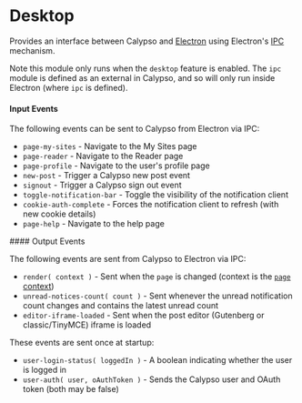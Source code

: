 Desktop
==========

Provides an interface between Calypso and [Electron](https://github.com/atom/electron) using Electron's [IPC](https://github.com/atom/electron/blob/master/docs/api/ipc-main.md) mechanism.

Note this module only runs when the `desktop` feature is enabled. The `ipc` module is defined as an external in Calypso, and so will only
run inside Electron (where `ipc` is defined).

#### Input Events

The following events can be sent to Calypso from Electron via IPC:

- `page-my-sites` - Navigate to the My Sites page
- `page-reader` - Navigate to the Reader page
- `page-profile` - Navigate to the user's profile page
- `new-post` - Trigger a Calypso new post event
- `signout` - Trigger a Calypso sign out event
- `toggle-notification-bar` - Toggle the visibility of the notification client
- `cookie-auth-complete` - Forces the notification client to refresh (with new cookie details)
- `page-help` - Navigate to the help page

#### Output Events

The following events are sent from Calypso to Electron via IPC:

- `render( context )` - Sent when the `page` is changed (context is the [`page` context](https://visionmedia.github.io/page.js/#context))
- `unread-notices-count( count )` - Sent whenever the unread notification count changes and contains the latest unread count
- `editor-iframe-loaded` - Sent when the post editor (Gutenberg or classic/TinyMCE) iframe is loaded

These events are sent once at startup:
- `user-login-status( loggedIn )` - A boolean indicating whether the user is logged in
- `user-auth( user, oAuthToken )` - Sends the Calypso user and OAuth token (both may be false)
